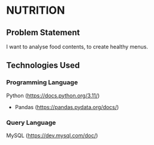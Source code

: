 # NUTRITION

## Problem Statement

I want to analyse food contents, to create healthy menus.

## Technologies Used

### Programming Language
Python (https://docs.python.org/3.11/)
- Pandas (https://pandas.pydata.org/docs/)

### Query Language
MySQL (https://dev.mysql.com/doc/)
